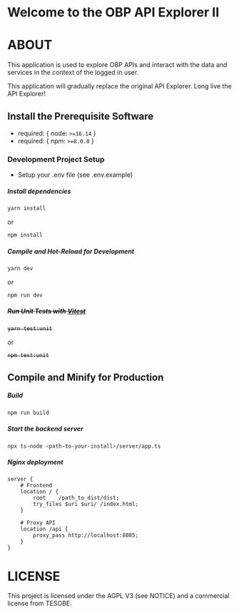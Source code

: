 Welcome to the OBP API Explorer II
=================================

# ABOUT

This application is used to explore OBP APIs and interact with the data and services in the context of the logged in user.

This application will gradually replace the original API Explorer. Long live the API Explorer!



## Install the Prerequisite Software
  * required: { node: `>=16.14` }
  * required: { npm: `>=8.0.0` }

### Development Project Setup

  * Setup your .env file (see .env.example)

##### Install dependencies

```sh
yarn install
```
or
```sh
npm install
```

##### Compile and Hot-Reload for Development

```sh
yarn dev
```
or
```sh
npm run dev
```

##### ~~Run Unit Tests with [Vitest](https://vitest.dev/)~~

<strike>

```sh
yarn test:unit
```
</strike>

or
<strike>

```sh
npm test:unit
```
</strike>

## Compile and Minify for Production

##### Build 

```sh
npm run build
```

##### Start the backend server
```sh
npx ts-node <path-to-your-install>/server/app.ts
```

##### Nginx deployment

```config
server {
    # Frontend
    location / {
        root    /path_to_dist/dist;
        try_files $uri $uri/ /index.html;
    }
    
    # Proxy API
    location /api {
        proxy_pass http://localhost:8085;
    }
}
```

# LICENSE

This project is licensed under the AGPL V3 (see NOTICE) and a commercial license from TESOBE.

